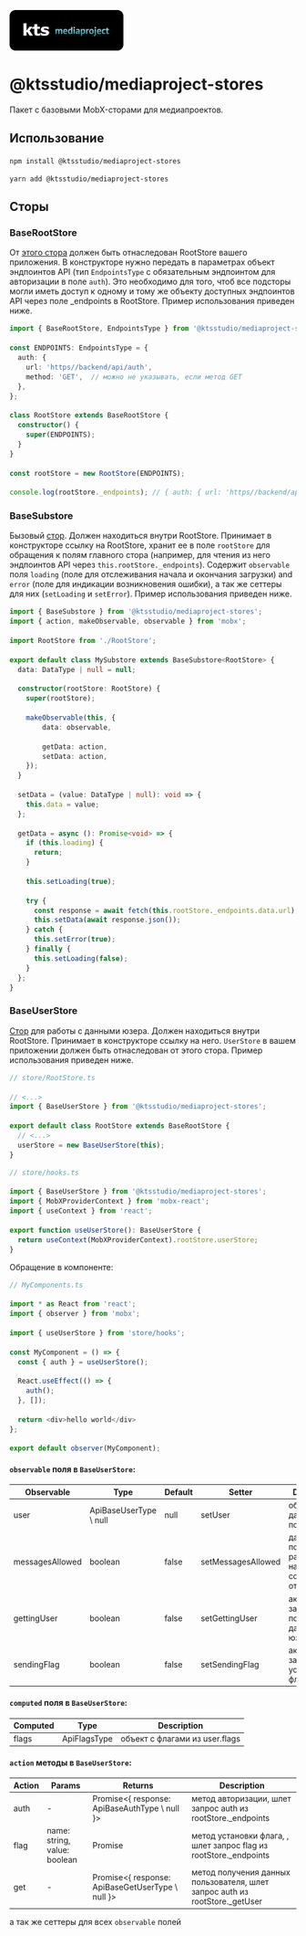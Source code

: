 ![kts](./logo.png)

# @ktsstudio/mediaproject-stores

Пакет с базовыми MobX-сторами для медиапроектов.

## Использование

`npm install @ktsstudio/mediaproject-stores`

`yarn add @ktsstudio/mediaproject-stores`

## Сторы

### BaseRootStore

От [этого стора](./src/stores/BaseRootStore.ts) должен быть отнаследован RootStore вашего приложения. В конструкторе нужно передать в параметрах объект эндпоинтов API (тип `EndpointsType` с обязательным эндпоинтом для авторизации в поле `auth`). Это необходимо для того, чтоб все подсторы могли иметь доступ к одному и тому же объекту доступных эндпоинтов API через поле _endpoints в RootStore. Пример использования приведен ниже.

```typescript
import { BaseRootStore, EndpointsType } from '@ktsstudio/mediaproject-stores';

const ENDPOINTS: EndpointsType = {
  auth: {
    url: 'https//backend/api/auth',
    method: 'GET',  // можно не указывать, если метод GET
  },
};

class RootStore extends BaseRootStore {
  constructor() {
    super(ENDPOINTS);
  }
}

const rootStore = new RootStore(ENDPOINTS);

console.log(rootStore._endpoints); // { auth: { url: 'https//backend/api/auth', method: 'GET' } }
```

### BaseSubstore

Бызовый [стор](./src/stores/BaseSubstore.ts). Должен находиться внутри RootStore. Принимает в конструкторе ссылку на RootStore, хранит ее в поле `rootStore` для обращения к полям главного стора (например, для чтения из него эндпоинтов API через `this.rootStore._endpoints`). Содержит `observable` поля `loading` (поле для отслеживания начала и окончания загрузки) and `error` (поле для индикации возникновения ошибки), а так же сеттеры для них (`setLoading` и `setError`). Пример использования приведен ниже.

```typescript
import { BaseSubstore } from '@ktsstudio/mediaproject-stores';
import { action, makeObservable, observable } from 'mobx';

import RootStore from './RootStore';

export default class MySubstore extends BaseSubstore<RootStore> {
  data: DataType | null = null;

  constructor(rootStore: RootStore) {
    super(rootStore);

    makeObservable(this, {
        data: observable,

        getData: action,
        setData: action,
    });
  }

  setData = (value: DataType | null): void => {
    this.data = value;
  };

  getData = async (): Promise<void> => {
    if (this.loading) {
      return;
    }

    this.setLoading(true);

    try {
      const response = await fetch(this.rootStore._endpoints.data.url);
      this.setData(await response.json());
    } catch {
      this.setError(true);
    } finally {
      this.setLoading(false);
    }
  };
}
```

### BaseUserStore

[Стор](./src/stores/BaseUserStore.ts) для работы с данными юзера. Должен находиться внутри RootStore. Принимает в конструкторе ссылку на него.
`UserStore` в вашем приложении должен быть отнаследован от этого стора. Пример использования приведен ниже.

```typescript
// store/RootStore.ts

// <...>
import { BaseUserStore } from '@ktsstudio/mediaproject-stores';

export default class RootStore extends BaseRootStore {
  // <...>
  userStore = new BaseUserStore(this);
}
```

```typescript
// store/hooks.ts

import { BaseUserStore } from '@ktsstudio/mediaproject-stores';
import { MobXProviderContext } from 'mobx-react';
import { useContext } from 'react';

export function useUserStore(): BaseUserStore {
  return useContext(MobXProviderContext).rootStore.userStore;
}
```

Обращение в компоненте:

```typescript
// MyComponents.ts

import * as React from 'react';
import { observer } from 'mobx';

import { useUserStore } from 'store/hooks';

const MyComponent = () => {
  const { auth } = useUserStore();

  React.useEffect(() => {
    auth();
  }, []);

  return <div>hello world</div>
};

export default observer(MyComponent);
```


#### `observable` поля в `BaseUserStore`:

| **Observable**  | **Type**               | **Default** | **Setter**         | **Description**                                                  |
|-----------------|------------------------|-------------|--------------------|------------------------------------------------------------------|
| user            | ApiBaseUserType \ null | null        | setUser            | объект с данными пользователя                                    |
| messagesAllowed | boolean                | false       | setMessagesAllowed | давал ли пользователь разрешение на отправку сообщений от группы |
| gettingUser     | boolean                | false       | setGettingUser     | активен ли запрос получения данных юзера                         |
| sendingFlag     | boolean                | false       | setSendingFlag     | активен ли запрос установки флага                                |


#### `computed` поля в `BaseUserStore`:

| **Computed**    | **Type**               | **Description**                |
|-----------------|------------------------|--------------------------------|
| flags           | ApiFlagsType           | объект с флагами из user.flags |


#### `action` методы в `BaseUserStore`: 

| **Action** | **Params**                   | **Returns**                                                       | **Description**                                                             |
|------------|------------------------------|-------------------------------------------------------------------|-----------------------------------------------------------------------------|
| auth       | -                            | Promise<{ response: ApiBaseAuthType \ null }>                     | метод авторизации, шлет запрос auth из rootStore._endpoints                 |
| flag       | name: string, value: boolean | Promise<boolean>                                                  | метод установки флага, , шлет запрос flag из rootStore._endpoints           |
| get        | -                            | Promise<{ response: ApiBaseGetUserType<ApiBaseUserType> \ null }> | метод получения данных пользователя, шлет запрос auth из rootStore._getUser |

а так же сеттеры для всех `observable` полей
